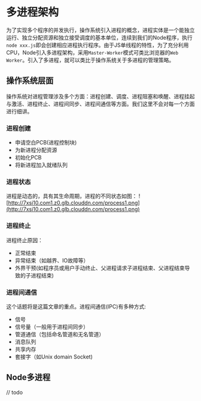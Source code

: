 # 多进程架构
为了实现多个程序的并发执行，操作系统引入进程的概念，进程实体是一个能独立运行、独立分配资源和独立接受调度的基本单位，连续到我们的Node程序，执行`node xxx.js`即会创建相应进程执行程序。由于JS单线程的特性，为了充分利用CPU，Node引入多进程架构，采用`Master-Worker`模式可类比浏览器的`Web Worker`。引入了多进程，就可以类比于操作系统关于多进程的管理策略。

## 操作系统层面
操作系统对进程管理涉及多个方面：进程创建、调度、进程阻塞和唤醒、进程挂起与激活、进程终止、进程间同步、进程间通信等方面。我们这里不会对每一个方面进行细讲。
### 进程创建

* 申请空白PCB(进程控制块)
* 为新进程分配资源
* 初始化PCB
* 将新进程加入就绪队列

### 进程状态
进程是动态的，具有其生命周期，进程的不同状态如图：
![http://7xsi10.com1.z0.glb.clouddn.com/process1.png](http://7xsi10.com1.z0.glb.clouddn.com/process1.png)

### 进程终止
进程终止原因：

* 正常结束
* 异常结束（如越界、IO故障等）
* 外界干预(如程序员或用户手动终止、父进程请求子进程结束、父进程结束导致的子进程结束)

### 进程间通信
这个话题将是这篇文章的重点。进程间通信(IPC)有多种方式:

* 信号
* 信号量（一般用于进程间同步）
* 管道通信（包括命名管道和无名管道）
* 消息队列
* 共享内存
* 套接字（如Unix domain Socket)

## Node多进程

// todo